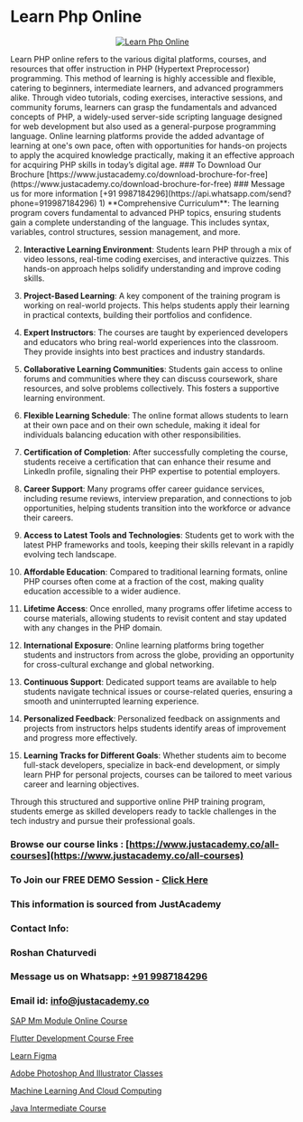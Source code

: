 # Learn Php Online

<p align="center">
  <a href="https://justacademy.co/course-detail/php-training">
    <img src="https://justacademy.co/storage2/course_image/1676637155_course_image.webp" alt="Learn Php Online">
  </a>
</p>
Learn PHP online refers to the various digital platforms, courses, and resources that offer instruction in PHP (Hypertext Preprocessor) programming. This method of learning is highly accessible and flexible, catering to beginners, intermediate learners, and advanced programmers alike. Through video tutorials, coding exercises, interactive sessions, and community forums, learners can grasp the fundamentals and advanced concepts of PHP, a widely-used server-side scripting language designed for web development but also used as a general-purpose programming language. Online learning platforms provide the added advantage of learning at one's own pace, often with opportunities for hands-on projects to apply the acquired knowledge practically, making it an effective approach for acquiring PHP skills in today’s digital age.
### To Download Our Brochure [https://www.justacademy.co/download-brochure-for-free](https://www.justacademy.co/download-brochure-for-free)
### Message us for more information [+91 9987184296](https://api.whatsapp.com/send?phone=919987184296)
1) **Comprehensive Curriculum**: The learning program covers fundamental to advanced PHP topics, ensuring students gain a complete understanding of the language. This includes syntax, variables, control structures, session management, and more.

2) **Interactive Learning Environment**: Students learn PHP through a mix of video lessons, real-time coding exercises, and interactive quizzes. This hands-on approach helps solidify understanding and improve coding skills.

3) **Project-Based Learning**: A key component of the training program is working on real-world projects. This helps students apply their learning in practical contexts, building their portfolios and confidence.

4) **Expert Instructors**: The courses are taught by experienced developers and educators who bring real-world experiences into the classroom. They provide insights into best practices and industry standards.

5) **Collaborative Learning Communities**: Students gain access to online forums and communities where they can discuss coursework, share resources, and solve problems collectively. This fosters a supportive learning environment.

6) **Flexible Learning Schedule**: The online format allows students to learn at their own pace and on their own schedule, making it ideal for individuals balancing education with other responsibilities.

7) **Certification of Completion**: After successfully completing the course, students receive a certification that can enhance their resume and LinkedIn profile, signaling their PHP expertise to potential employers.

8) **Career Support**: Many programs offer career guidance services, including resume reviews, interview preparation, and connections to job opportunities, helping students transition into the workforce or advance their careers.

9) **Access to Latest Tools and Technologies**: Students get to work with the latest PHP frameworks and tools, keeping their skills relevant in a rapidly evolving tech landscape.

10) **Affordable Education**: Compared to traditional learning formats, online PHP courses often come at a fraction of the cost, making quality education accessible to a wider audience.

11) **Lifetime Access**: Once enrolled, many programs offer lifetime access to course materials, allowing students to revisit content and stay updated with any changes in the PHP domain.

12) **International Exposure**: Online learning platforms bring together students and instructors from across the globe, providing an opportunity for cross-cultural exchange and global networking.

13) **Continuous Support**: Dedicated support teams are available to help students navigate technical issues or course-related queries, ensuring a smooth and uninterrupted learning experience.

14) **Personalized Feedback**: Personalized feedback on assignments and projects from instructors helps students identify areas of improvement and progress more effectively.

15) **Learning Tracks for Different Goals**: Whether students aim to become full-stack developers, specialize in back-end development, or simply learn PHP for personal projects, courses can be tailored to meet various career and learning objectives.

Through this structured and supportive online PHP training program, students emerge as skilled developers ready to tackle challenges in the tech industry and pursue their professional goals.

### Browse our course links : [https://www.justacademy.co/all-courses](https://www.justacademy.co/all-courses) 
### To Join our FREE DEMO Session - [Click Here](https://www.justacademy.co/register-for-course-demo)


### This information is sourced from JustAcademy
### Contact Info:
### Roshan Chaturvedi
### Message us on Whatsapp: [+91 9987184296](https://api.whatsapp.com/send?phone=919987184296)
### Email id: [info@justacademy.co](mailto:info@justacademy.co)
                
[SAP Mm Module Online Course](https://www.linkedin.com/pulse/sap-mm-module-online-course-justacademy-sunnyvale-jkkef/)

[Flutter Development Course Free](https://www.linkedin.com/pulse/flutter-development-course-free-justacademy-beangaluru-arhzc/)

[Learn Figma](https://medium.com/@prempja40/learn-figma-23e5cc256178)

[Adobe Photoshop And Illustrator Classes](https://medium.com/@shivamja27/adobe-photoshop-and-illustrator-classes-446257164616)

[Machine Learning And Cloud Computing](https://justacademyin.github.io/justacademy/machine-learning-and-cloud-computing)

[Java Intermediate Course](https://justacademyin.github.io/justacademy/java-intermediate-course)

